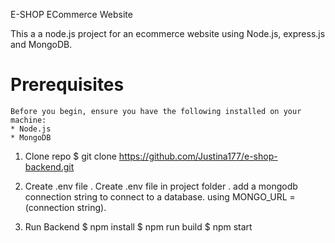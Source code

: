 E-SHOP ECommerce Website

This a a node.js project for an ecommerce website using Node.js, express.js and MongoDB.

# Prerequisites
    Before you begin, ensure you have the following installed on your machine:
    * Node.js
    * MongoDB

1. Clone repo
    $ git clone https://github.com/Justina177/e-shop-backend.git


3. Create .env file 
    . Create .env file in project folder
    . add a mongodb connection string to connect to a database. using MONGO_URL = (connection string).


4. Run Backend
    $ npm install
    $ npm run build
    $ npm start 